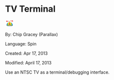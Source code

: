 # TV Terminal

![logo_icon.gif](logo_icon.gif)

By: Chip Gracey (Parallax)

Language: Spin

Created: Apr 17, 2013

Modified: April 17, 2013

Use an NTSC TV as a terminal/debugging interface.
